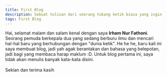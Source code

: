 ```yaml
---
title: First Blog
description: Sebuat tulisan dari seorang tukang ketik biasa yang ingin mencoba hal-hal baru dan bukan sekedar Lorem Ipsum :)
tags: First Blog
---
```


Hai, selamat malam dan salam kenal dengan saya **Irham Nur Fathoni**. Seorang pemuda berkepala dua 
yang sedang berburu ilmu dan mencari hal-hal baru yang berhubungan dengan "dunia ketik".
He he he, baru kali ini saya membuat blog, jadi yah agak berantakan dan bahasa yang belepotan,
jadi bagi yang membaca harap maklum :D. Untuk blog pertama ini, saya tidak akan menulis banyak kata-kata disini.
<br/><br/>
Sekian dan terima kasih
